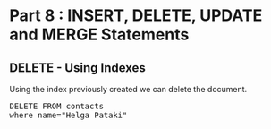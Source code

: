 # Part 8 : INSERT, DELETE, UPDATE and MERGE Statements

## DELETE - Using Indexes

Using the index previously created we can delete the document. 

<pre id="example">
DELETE FROM contacts
where name="Helga Pataki"

</pre>
